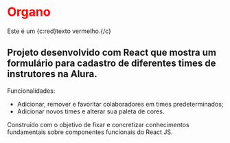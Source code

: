 # <span style='color: red;'>Organo</span>

Este é um {c:red}texto vermelho.{/c}
## Projeto desenvolvido com React que mostra um formulário para cadastro de diferentes times de instrutores na Alura.

Funcionalidades: 
* Adicionar, remover e favoritar colaboradores em times predeterminados;
* Adicionar novos times e alterar sua paleta de cores.

Construído com o objetivo de fixar e concretizar conhecimentos fundamentais sobre componentes funcionais do React JS.
